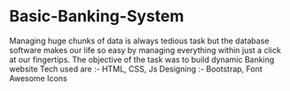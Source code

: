 # Basic-Banking-System
Managing huge chunks of data is always tedious task but the database software makes our life so easy by managing everything within just a click at our fingertips. The objective of the task was to build dynamic Banking website  Tech used are :- HTML, CSS, Js Designing :- Bootstrap, Font Awesome Icons
